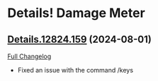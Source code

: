 # Details! Damage Meter

## [Details.12824.159](https://github.com/Tercioo/Details-Damage-Meter/tree/Details.12824.159) (2024-08-01)
[Full Changelog](https://github.com/Tercioo/Details-Damage-Meter/compare/Details.12823.159...Details.12824.159) 

- Fixed an issue with the command /keys  
